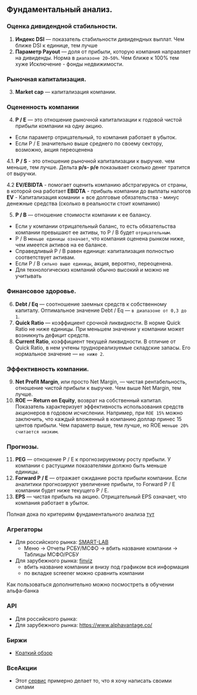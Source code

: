 ## Фундаментальный анализ.

### Оценка дивидендной стабильности. 
1. **Индекс DSI** — показатель стабильности дивидендных выплат. Чем ближе DSI к единице, тем лучше
2. **Параметр Payout** — доля от прибыли, которую компания направляет на дивиденды. Норма в `диапазоне 20—50%`. Чем ближе к 100% тем хуже
Исключение - фонды недвижимости.

### Рыночная капитализация.
3. **Market cap** — капитализация компании.

### Оцененность компании
4. **P / E** — это отношение рыночной капитализации к годовой чистой прибыли компании на одну акцию. 
 - Если параметр отрицательный, то компания работает в убыток. 
 - Если P / E значительно выше среднего по своему сектору, возможно, акция переоценена

4.1. **P / S** - это отношение рыночной капитализации к выручке. чем меньше, тем лучше. Дельта **p/s- p/e** показывает сколько денег тратится от выручки.

4.2 **EV/EBIDTA** - помогает оценить компанию абстрагируясь от страны, в которой она работает
    **EBIDTA** - прибыль компании до выплаты налогов
    **EV** - Капитализация комании + все долговые обязательства - минус денежные средства (сколько в реальности стоит компанию)

5. **P / B** — отношение стоимости компании к ее балансу. 
 - Если у компании отрицательный баланс, то есть обязательства компании превышают ее активы, то P / B будет `отрицательным`. 
 - P / B `меньше единицы означает`, что компания оценена рынком ниже, чем имеется активов на ее балансе. 
 - Справедливый P / B равен единице: капитализация полностью соответствует активам. 
 - Если P / B `сильно выше единицы`, акция, вероятно, переоценена.
 - Для технологическиз компаний обычно высокий и можно не учитывать

### Финансовое здоровье.
6. **Debt / Eq** — соотношение заемных средств к собственному капиталу. Оптимальное значение Debt / Eq — `в диапазоне от 0,3 до 1`.
7. **Quick Ratio** — коэффициент срочной ликвидности. В норме Quick Ratio не ниже единицы. При меньшем значении у компании может возникнуть дефицит средств.
8. **Current Ratio**, коэффициент текущей ликвидности. В отличие от Quick Ratio, в нем учтены труднореализуемые складские запасы. Его нормальное значение — `не ниже 2`.

### Эффективность компании.
9. **Net Profit Margin**, или просто Net Margin, — чистая рентабельность, отношение чистой прибыли к выручке. Чем выше Net Margin, тем лучше.
10. **ROE — Return on Equity**, возврат на собственный капитал. Показатель характеризует эффективность использования средств акционеров в годовом исчислении. Например, при `ROE 15%` можно заключить, что каждый вложенный в компанию доллар принес 15 центов прибыли. Чем параметр выше, тем лучше, но ROE `меньше 20% считается низким`.

### Прогнозы.
11. **PEG** — отношение P / E к прогнозируемому росту прибыли. У компании с растущими показателями должно быть меньше единицы.
12. **Forward P / E** — отражает ожидание роста прибыли компании. Если аналитики прогнозируют увеличение прибыли, то Forward P / E компании будет ниже текущего P / E.
13. **EPS** — чистая прибыль на акцию. Отрицательный EPS означает, что компания работает в убыток.

Полная дока по критериям фундаментального анализа [тут](https://journal-tinkoff-ru.turbopages.org/journal.tinkoff.ru/s/analiz-emitenta/)

### Агрегаторы
- Для российского рынка: [SMART-LAB](https://smart-lab.ru/q/shares_fundamental3/)
  - Меню -> Отчеты РСБУ/МСФО -> вбить название компании -> Таблицы МСФО/РСБУ
- Для зарубежного рынка: [finviz](https://finviz.com/)
  - вбить название компании и внизу под графиком вся информация
  - по вкладке screener можно сравнить компании

Как пользоваться дополнительно можно посмостреть в обучении альфа-банка

### API
- Для российского рынка: 
- Для зарубежного рынка: https://www.alphavantage.co/

### Биржи
- [Краткий обзор](https://rustemusmanov.ru/krupnejshie-birzhi-mira-skolko-aktsij-torguetsya-v-mire-i-v-rossii/)

### ВсеАкции
- Этот [сервис](https://vseakcii.ru/) примерно делает то, что я хочу написать своими силами
